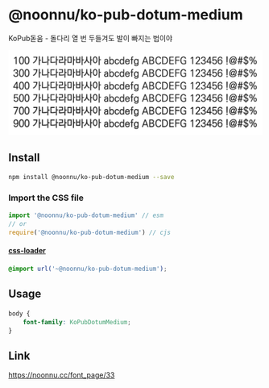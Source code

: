 # @noonnu/ko-pub-dotum-medium

KoPub돋움 - 돌다리 열 번 두들겨도 발이 빠지는 법이야

![example](./example.png)

## Install

```bash
npm install @noonnu/ko-pub-dotum-medium --save
```

### Import the CSS file

```js
import '@noonnu/ko-pub-dotum-medium' // esm
// or
require('@noonnu/ko-pub-dotum-medium') // cjs
```

#### [css-loader](https://github.com/webpack-contrib/css-loader)

```css
@import url('~@noonnu/ko-pub-dotum-medium');
```

## Usage

```css
body {
    font-family: KoPubDotumMedium;
}
```

## Link

https://noonnu.cc/font_page/33

